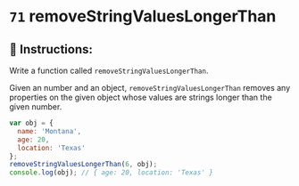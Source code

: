 # `71` removeStringValuesLongerThan

## 📝 Instructions:

Write a function called `removeStringValuesLongerThan`.

Given an number and an object, `removeStringValuesLongerThan` removes any properties on the given object whose values are strings longer than the given number.

```Javascript
var obj = {
  name: 'Montana',
  age: 20,
  location: 'Texas'
};
removeStringValuesLongerThan(6, obj);
console.log(obj); // { age: 20, location: 'Texas' }
```